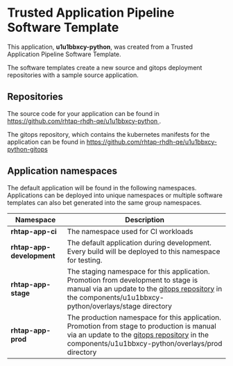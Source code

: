 # Trusted Application Pipeline Software Template

This application, **u1u1bbxcy-python**, was created from a Trusted Application Pipeline Software Template.

The software templates create a new source and gitops deployment repositories with a sample source application. 

## Repositories

The source code for your application can be found in [https://github.com/rhtap-rhdh-qe/u1u1bbxcy-python ](https://github.com/rhtap-rhdh-qe/u1u1bbxcy-python ).
 
The gitops repository, which contains the kubernetes manifests for the application can be found in 
[https://github.com/rhtap-rhdh-qe/u1u1bbxcy-python-gitops ](https://github.com/rhtap-rhdh-qe/u1u1bbxcy-python-gitops ) 

## Application namespaces 

The default application will be found in the following namespaces. Applications can be deployed into unique namespaces or multiple software templates can also bet generated into the same group namespaces.  

|  Namespace   |  Description   |  
| -------- | -------- |
| **rhtap-app-ci** | The namespace used for CI workloads |
| **rhtap-app-development** | The default application during development. Every build will be deployed to this namespace for testing. |
| **rhtap-app-stage** | The staging namespace for this application. Promotion from development to stage is manual via an update to the [gitops repository](https://github.com/rhtap-rhdh-qe/u1u1bbxcy-python-gitops ) in the components/u1u1bbxcy-python/overlays/stage directory |
| **rhtap-app-prod** | The production namespace for this application. Promotion from stage to production is manual via an update to the [gitops repository](https://github.com/rhtap-rhdh-qe/u1u1bbxcy-python-gitops ) in the components/u1u1bbxcy-python/overlays/prod directory |